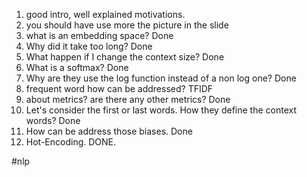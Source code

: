 
1. good intro, well explained motivations. 
2. you should have use more the picture in the slide 
3. what is an embedding space? Done 
4. Why did it take too long? Done 
5. What happen if I change the context size? Done
6. What is a softmax? Done
7. Why are they use the log function instead of a non log one? Done 
8. frequent word how can be addressed? TFIDF
9. about metrics? are there any other metrics? Done 
10. Let's consider the first or last words. How they define the context words? Done
11. How can be address those biases. Done
12. Hot-Encoding. DONE. 

#nlp 
